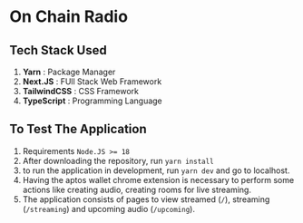 # On Chain Radio

## Tech Stack Used

1. **Yarn** : Package Manager
2. **Next.JS** : FUll Stack Web Framework
3. **TailwindCSS** : CSS Framework
4. **TypeScript** : Programming Language

## To Test The Application

1. Requirements `Node.JS >= 18`
2. After downloading the repository, run `yarn install`
3. to run the application in development, run `yarn dev` and go to localhost.
4. Having the aptos wallet chrome extension is necessary to perform some actions like creating audio, creating rooms for live streaming.
5. The application consists of pages to view streamed (`/`), streaming (`/streaming`) and upcoming audio (`/upcoming`).
